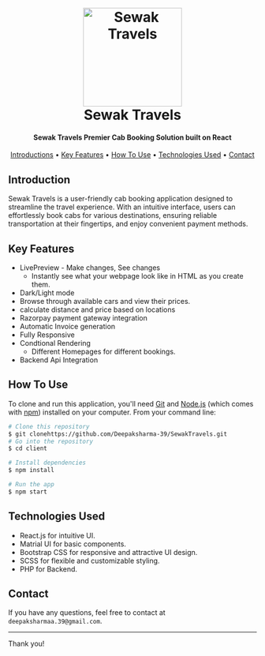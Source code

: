 
<h1 align="center">
  <br>
  <a href="https://sewaktravels.com/"><img src="https://sewaktravels.com/assets/img/footerLogo.png" alt="Sewak Travels" width="200"></a>
  <br>
  Sewak Travels
  <br>
</h1>

<h4 align="center">Sewak Travels Premier Cab Booking Solution built on React</h4>


<p align="center">
  <a href="#introduction">Introductions</a> •
  <a href="#key-features">Key Features</a> •
  <a href="#how-to-use">How To Use</a> •
   <a href="#technologies-used">Technologies Used</a> •
  <a href="#contact">Contact</a>
</p>

## Introduction

Sewak Travels is a user-friendly cab booking application designed to streamline the travel experience. With an intuitive interface, users can effortlessly book cabs for various destinations, ensuring reliable transportation at their fingertips, and enjoy convenient payment methods.


## Key Features

* LivePreview - Make changes, See changes
  - Instantly see what your webpage look like in HTML as you create them. 
* Dark/Light mode
* Browse through available cars and view their prices.
* calculate distance and price based on locations
* Razorpay payment gateway integration
* Automatic Invoice generation 
* Fully Responsive
* Condtional Rendering
  - Different Homepages for different bookings.
* Backend Api Integration

## How To Use

To clone and run this application, you'll need [Git](https://git-scm.com) and [Node.js](https://nodejs.org/en/download/) (which comes with [npm](http://npmjs.com)) installed on your computer. From your command line:

```bash
# Clone this repository
$ git clonehttps://github.com/Deepaksharma-39/SewakTravels.git
# Go into the repository
$ cd client

# Install dependencies
$ npm install

# Run the app
$ npm start
```


## Technologies Used


- React.js for intuitive UI.
- Matrial UI for basic components.
- Bootstrap CSS for responsive and attractive UI design.
- SCSS for flexible and customizable styling.
-  PHP for Backend.

## Contact

If you have any questions, feel free to contact at `deepaksharmaa.39@gmail.com`.

---

Thank you!
